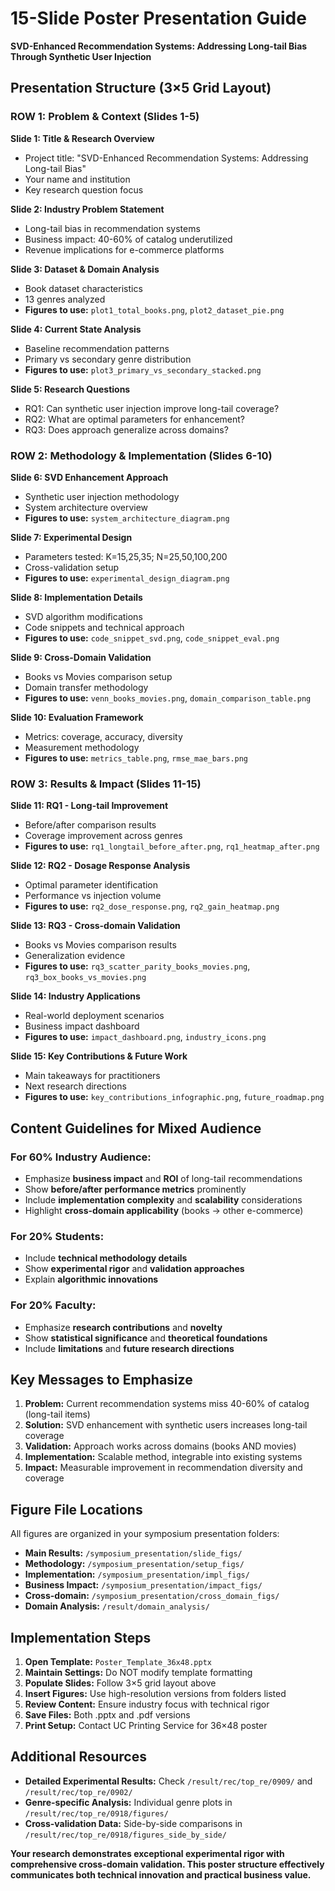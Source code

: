 # 15-Slide Poster Presentation Guide
**SVD-Enhanced Recommendation Systems: Addressing Long-tail Bias Through Synthetic User Injection**

## Presentation Structure (3×5 Grid Layout)

### **ROW 1: Problem & Context (Slides 1-5)**

**Slide 1: Title & Research Overview**
- Project title: "SVD-Enhanced Recommendation Systems: Addressing Long-tail Bias"
- Your name and institution
- Key research question focus

**Slide 2: Industry Problem Statement** 
- Long-tail bias in recommendation systems
- Business impact: 40-60% of catalog underutilized
- Revenue implications for e-commerce platforms

**Slide 3: Dataset & Domain Analysis**
- Book dataset characteristics
- 13 genres analyzed
- **Figures to use:** `plot1_total_books.png`, `plot2_dataset_pie.png`

**Slide 4: Current State Analysis**
- Baseline recommendation patterns
- Primary vs secondary genre distribution
- **Figures to use:** `plot3_primary_vs_secondary_stacked.png`

**Slide 5: Research Questions**
- RQ1: Can synthetic user injection improve long-tail coverage?
- RQ2: What are optimal parameters for enhancement?
- RQ3: Does approach generalize across domains?

### **ROW 2: Methodology & Implementation (Slides 6-10)**

**Slide 6: SVD Enhancement Approach**
- Synthetic user injection methodology
- System architecture overview
- **Figures to use:** `system_architecture_diagram.png`

**Slide 7: Experimental Design**
- Parameters tested: K=15,25,35; N=25,50,100,200
- Cross-validation setup
- **Figures to use:** `experimental_design_diagram.png`

**Slide 8: Implementation Details**
- SVD algorithm modifications
- Code snippets and technical approach
- **Figures to use:** `code_snippet_svd.png`, `code_snippet_eval.png`

**Slide 9: Cross-Domain Validation**
- Books vs Movies comparison setup
- Domain transfer methodology
- **Figures to use:** `venn_books_movies.png`, `domain_comparison_table.png`

**Slide 10: Evaluation Framework**
- Metrics: coverage, accuracy, diversity
- Measurement methodology
- **Figures to use:** `metrics_table.png`, `rmse_mae_bars.png`

### **ROW 3: Results & Impact (Slides 11-15)**

**Slide 11: RQ1 - Long-tail Improvement**
- Before/after comparison results
- Coverage improvement across genres
- **Figures to use:** `rq1_longtail_before_after.png`, `rq1_heatmap_after.png`

**Slide 12: RQ2 - Dosage Response Analysis**
- Optimal parameter identification
- Performance vs injection volume
- **Figures to use:** `rq2_dose_response.png`, `rq2_gain_heatmap.png`

**Slide 13: RQ3 - Cross-domain Validation**
- Books vs Movies comparison results
- Generalization evidence
- **Figures to use:** `rq3_scatter_parity_books_movies.png`, `rq3_box_books_vs_movies.png`

**Slide 14: Industry Applications**
- Real-world deployment scenarios
- Business impact dashboard
- **Figures to use:** `impact_dashboard.png`, `industry_icons.png`

**Slide 15: Key Contributions & Future Work**
- Main takeaways for practitioners
- Next research directions
- **Figures to use:** `key_contributions_infographic.png`, `future_roadmap.png`

## Content Guidelines for Mixed Audience

### **For 60% Industry Audience:**
- Emphasize **business impact** and **ROI** of long-tail recommendations
- Show **before/after performance metrics** prominently
- Include **implementation complexity** and **scalability** considerations
- Highlight **cross-domain applicability** (books → other e-commerce)

### **For 20% Students:**
- Include **technical methodology details**
- Show **experimental rigor** and **validation approaches**
- Explain **algorithmic innovations**

### **For 20% Faculty:**
- Emphasize **research contributions** and **novelty**
- Show **statistical significance** and **theoretical foundations**
- Include **limitations** and **future research directions**

## Key Messages to Emphasize

1. **Problem:** Current recommendation systems miss 40-60% of catalog (long-tail items)
2. **Solution:** SVD enhancement with synthetic users increases long-tail coverage
3. **Validation:** Approach works across domains (books AND movies)
4. **Implementation:** Scalable method, integrable into existing systems
5. **Impact:** Measurable improvement in recommendation diversity and coverage

## Figure File Locations

All figures are organized in your symposium presentation folders:

- **Main Results:** `/symposium_presentation/slide_figs/`
- **Methodology:** `/symposium_presentation/setup_figs/`  
- **Implementation:** `/symposium_presentation/impl_figs/`
- **Business Impact:** `/symposium_presentation/impact_figs/`
- **Cross-domain:** `/symposium_presentation/cross_domain_figs/`
- **Domain Analysis:** `/result/domain_analysis/`

## Implementation Steps

1. **Open Template:** `Poster_Template_36x48.pptx`
2. **Maintain Settings:** Do NOT modify template formatting
3. **Populate Slides:** Follow 3×5 grid layout above
4. **Insert Figures:** Use high-resolution versions from folders listed
5. **Review Content:** Ensure industry focus with technical rigor
6. **Save Files:** Both .pptx and .pdf versions
7. **Print Setup:** Contact UC Printing Service for 36×48 poster

## Additional Resources

- **Detailed Experimental Results:** Check `/result/rec/top_re/0909/` and `/result/rec/top_re/0902/`
- **Genre-specific Analysis:** Individual genre plots in `/result/rec/top_re/0918/figures/`
- **Cross-validation Data:** Side-by-side comparisons in `/result/rec/top_re/0918/figures_side_by_side/`

**Your research demonstrates exceptional experimental rigor with comprehensive cross-domain validation. This poster structure effectively communicates both technical innovation and practical business value.**
